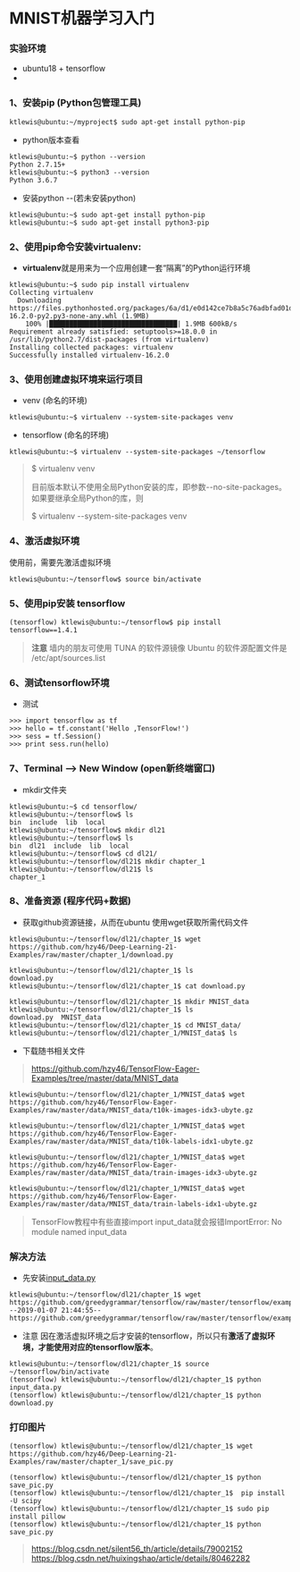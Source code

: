 # MNIST机器学习入门
### 实验环境
- ubuntu18 + tensorflow
- 
### 1、安装pip (Python包管理工具)

```
ktlewis@ubuntu:~/myproject$ sudo apt-get install python-pip
```

- python版本查看

```
ktlewis@ubuntu:~$ python --version
Python 2.7.15+
ktlewis@ubuntu:~$ python3 --version
Python 3.6.7
```
- 安装python --(若未安装python)

```
ktlewis@ubuntu:~$ sudo apt-get install python-pip
ktlewis@ubuntu:~$ sudo apt-get install python3-pip
```
### 2、使用pip命令安装virtualenv:
- **virtualenv**就是用来为一个应用创建一套“隔离”的Python运行环境

```
ktlewis@ubuntu:~$ sudo pip install virtualenv
Collecting virtualenv
  Downloading https://files.pythonhosted.org/packages/6a/d1/e0d142ce7b8a5c76adbfad01d853bca84c7c0240e35577498e20bc2ade7d/virtualenv-16.2.0-py2.py3-none-any.whl (1.9MB)
    100% |████████████████████████████████| 1.9MB 600kB/s 
Requirement already satisfied: setuptools>=18.0.0 in /usr/lib/python2.7/dist-packages (from virtualenv)
Installing collected packages: virtualenv
Successfully installed virtualenv-16.2.0
```
### 3、使用创建虚拟环境来运行项目

- venv (命名的环境)

```
ktlewis@ubuntu:~$ virtualenv --system-site-packages venv
```
- tensorflow (命名的环境)

```
ktlewis@ubuntu:~$ virtualenv --system-site-packages ~/tensorflow
```
>  $ virtualenv venv 
> 
> 目前版本默认不使用全局Python安装的库，即参数--no-site-packages。
> 如果要继承全局Python的库，则
> 
> $ virtualenv --system-site-packages venv

###  4、激活虚拟环境
使用前，需要先激活虚拟环境

```
ktlewis@ubuntu:~/tensorflow$ source bin/activate
```
### 5、使用pip安装 tensorflow

```
(tensorflow) ktlewis@ubuntu:~/tensorflow$ pip install tensorflow==1.4.1
```
> **注意** 墙内的朋友可使用 TUNA 的软件源镜像    Ubuntu 的软件源配置文件是 /etc/apt/sources.list

### 6、测试tensorflow环境
- 测试

```
>>> import tensorflow as tf
>>> hello = tf.constant('Hello ,TensorFlow!')
>>> sess = tf.Session()
>>> print sess.run(hello)
```
### 7、Terminal --> New Window (open新终端窗口)
- mkdir文件夹

```
ktlewis@ubuntu:~$ cd tensorflow/
ktlewis@ubuntu:~/tensorflow$ ls
bin  include  lib  local
ktlewis@ubuntu:~/tensorflow$ mkdir dl21
ktlewis@ubuntu:~/tensorflow$ ls
bin  dl21  include  lib  local
ktlewis@ubuntu:~/tensorflow$ cd dl21/
ktlewis@ubuntu:~/tensorflow/dl21$ mkdir chapter_1
ktlewis@ubuntu:~/tensorflow/dl21$ ls
chapter_1

```
### 8、准备资源 (程序代码+数据)
- 获取github资源链接，从而在ubuntu 使用wget获取所需代码文件 
```
ktlewis@ubuntu:~/tensorflow/dl21/chapter_1$ wget https://github.com/hzy46/Deep-Learning-21-Examples/raw/master/chapter_1/download.py
```

```
ktlewis@ubuntu:~/tensorflow/dl21/chapter_1$ ls
download.py
ktlewis@ubuntu:~/tensorflow/dl21/chapter_1$ cat download.py 
```


```
ktlewis@ubuntu:~/tensorflow/dl21/chapter_1$ mkdir MNIST_data
ktlewis@ubuntu:~/tensorflow/dl21/chapter_1$ ls
download.py  MNIST_data
ktlewis@ubuntu:~/tensorflow/dl21/chapter_1$ cd MNIST_data/
ktlewis@ubuntu:~/tensorflow/dl21/chapter_1/MNIST_data$ ls

```
- 下载随书相关文件
> https://github.com/hzy46/TensorFlow-Eager-Examples/tree/master/data/MNIST_data


```
ktlewis@ubuntu:~/tensorflow/dl21/chapter_1/MNIST_data$ wget https://github.com/hzy46/TensorFlow-Eager-Examples/raw/master/data/MNIST_data/t10k-images-idx3-ubyte.gz

ktlewis@ubuntu:~/tensorflow/dl21/chapter_1/MNIST_data$ wget https://github.com/hzy46/TensorFlow-Eager-Examples/raw/master/data/MNIST_data/t10k-labels-idx1-ubyte.gz

ktlewis@ubuntu:~/tensorflow/dl21/chapter_1/MNIST_data$ wget https://github.com/hzy46/TensorFlow-Eager-Examples/raw/master/data/MNIST_data/train-images-idx3-ubyte.gz

ktlewis@ubuntu:~/tensorflow/dl21/chapter_1/MNIST_data$ wget https://github.com/hzy46/TensorFlow-Eager-Examples/raw/master/data/MNIST_data/train-labels-idx1-ubyte.gz

```
> TensorFlow教程中有些直接import input_data就会报错ImportError: No module named input_data

### 解决方法
- 先安装[input_data.py](https://blog.csdn.net/u011068475/article/details/70338494)


```
ktlewis@ubuntu:~/tensorflow/dl21/chapter_1$ wget https://github.com/greedygrammar/tensorflow/raw/master/tensorflow/examples/tutorials/mnist/input_data.py
--2019-01-07 21:44:55--  https://github.com/greedygrammar/tensorflow/raw/master/tensorflow/examples/tutorials/mnist/input_data.py

```
- 注意 因在激活虚拟环境之后才安装的tensorflow，所以只有**激活了虚拟环境，才能使用对应的tensorflow版本**。
```
ktlewis@ubuntu:~/tensorflow/dl21/chapter_1$ source  ~/tensorflow/bin/activate
(tensorflow) ktlewis@ubuntu:~/tensorflow/dl21/chapter_1$ python input_data.py 
(tensorflow) ktlewis@ubuntu:~/tensorflow/dl21/chapter_1$ python download.py 
```

### 打印图片


```
(tensorflow) ktlewis@ubuntu:~/tensorflow/dl21/chapter_1$ wget https://github.com/hzy46/Deep-Learning-21-Examples/raw/master/chapter_1/save_pic.py

(tensorflow) ktlewis@ubuntu:~/tensorflow/dl21/chapter_1$ python save_pic.py 
(tensorflow) ktlewis@ubuntu:~/tensorflow/dl21/chapter_1$  pip install -U scipy
(tensorflow) ktlewis@ubuntu:~/tensorflow/dl21/chapter_1$ sudo pip install pillow
(tensorflow) ktlewis@ubuntu:~/tensorflow/dl21/chapter_1$ python save_pic.py 

```
> https://blog.csdn.net/silent56_th/article/details/79002152
> https://blog.csdn.net/huixingshao/article/details/80462282